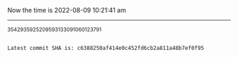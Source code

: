Now the time is 2022-08-09 10:21:41 am

---

<small>3542935925209593133091060123791</small>

```txt

Latest commit SHA is: c6388250af414e0c452fd6cb2a811a48b7ef0f95
```

